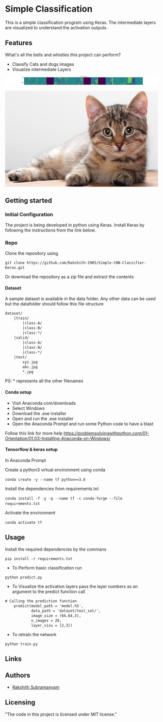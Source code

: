 # Simple Classification

This is a simple classification program using Keras. The intermediate layers are visualized to understand the activation outputs.

## Features

What's all the bells and whistles this project can perform?
* Classify Cats and dogs images
* Visualize intermediate Layers


![Convolution 2D](feature_map.png)


![Test Image](dataset/test_set/cat_or_dog_2.jpg)


## Getting started

### Initial Configuration

The project is being developed in python using Keras. Install Keras by following the instructions from the link below.

### Repo
Clone the repository using.
```shell
git clone https://github.com/Rakshith-2905/Simple-CNN-Classifier-Keras.git
```

Or download the repository as a zip file and extract the contents

#### Dataset
A sample dataset is available in the data folder.
Any other data can be used but the datafolder should follow this file structure

    dataset/
        |train/
            |class-A/
            |class-B/
            |class-*/        
        |valid/
            |class-A/
            |class-B/
            |class-*/
        |test/
            xyz.jpg
            abc.jpg
            *.jpg
PS: * represents all the other filenames

#### Conda setup

* Visit Anaconda.com/downloads
* Select Windows
* Download the .exe installer
* Open and run the .exe installer
* Open the Anaconda Prompt and run some Python code to have a blast

Follow this link for more help
    https://problemsolvingwithpython.com/01-Orientation/01.03-Installing-Anaconda-on-Windows/

#### Tensorflow & keras setup

In Anaconda Prompt 

Create a python3 virtual environment using conda

```conda create -y --name tf python==3.6```

Install the dependencies from requirements.txt

```conda install -f -y -q --name tf -c conda-forge --file requirements.txt```

Activate the environment

``` conda activate tf ```


## Usage



Install the required dependencies by the commans
```shell
pip install -r requirements.txt
```
* To Perform basic classification run
```shell
python predict.py
```
* To Visualize the activation layers pass the layer numbers as an argument to the predict function call
```
# Calling the prediction function
    predict(model_path = 'model.h5', 
            data_path = 'dataset/test_set/', 
            image_size = (64,64,3),
            n_images = 20,
            layer_visu = [2,3])
```
* To retrain the network
```
python train.py
```

## Links

## Authors
- [Rakshith Subramanyam](https://github.com/rakshith-2905)


## Licensing

"The code in this project is licensed under MIT license."
